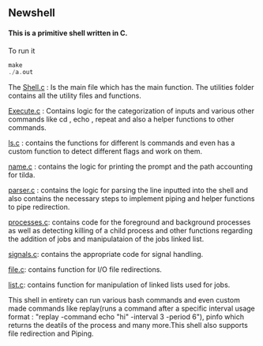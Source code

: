## Newshell

#### This is a primitive shell written in C.
To run it 
```c
make
./a.out
```
The 
[Shell.c](./shell.c)  :  Is the main file which has the main function.
The utilities folder contains all the utility files and functions.

[Execute.c](./utilities/execute.c) : Contains logic for the categorization of inputs and various other commands like cd , echo , repeat and also a helper functions to other commands.

[ls.c](./utilities/ls.c) : contains the functions for different ls commands and even has a custom function to detect different flags and work on them.

[name.c](./utilities/name.c) : contains the logic for printing the prompt and the path accounting for tilda.

[parser.c](./utilities/parser.c) : contains the logic for parsing the line inputted into the shell and also contains the necessary steps to implement piping and helper functions to pipe redirection.

[processes.c](./utilities/processes.c): contains code for the foreground and background processes as well as detecting killing of a child process and other functions regarding the addition of jobs and manipulataion of the jobs linked list.

[signals.c](./utilities/signals.c): contains the appropriate code for signal handling.

[file.c](./utilities/file.c): contains function for I/O file redirections.

[list.c](./utilities/list.c): contains function for manipulation of linked lists used for jobs.

This shell in entirety can run various bash commands and even custom made commands like replay(runs a command after a specific interval usage format : "replay -command echo "hi" -interval 3 -period 6"), pinfo which returns the deatils of the process and many more.This shell also supports file redirection and Piping. 
